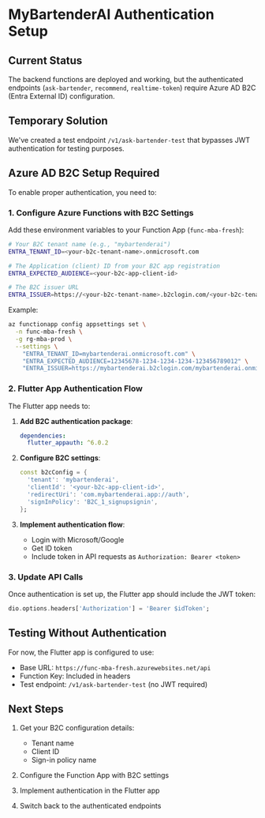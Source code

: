 # MyBartenderAI Authentication Setup

## Current Status

The backend functions are deployed and working, but the authenticated endpoints (`ask-bartender`, `recommend`, `realtime-token`) require Azure AD B2C (Entra External ID) configuration.

## Temporary Solution

We've created a test endpoint `/v1/ask-bartender-test` that bypasses JWT authentication for testing purposes.

## Azure AD B2C Setup Required

To enable proper authentication, you need to:

### 1. Configure Azure Functions with B2C Settings

Add these environment variables to your Function App (`func-mba-fresh`):

```bash
# Your B2C tenant name (e.g., "mybartenderai")
ENTRA_TENANT_ID=<your-b2c-tenant-name>.onmicrosoft.com

# The Application (client) ID from your B2C app registration
ENTRA_EXPECTED_AUDIENCE=<your-b2c-app-client-id>

# The B2C issuer URL
ENTRA_ISSUER=https://<your-b2c-tenant-name>.b2clogin.com/<your-b2c-tenant-name>.onmicrosoft.com/<your-sign-in-policy>/v2.0
```

Example:
```bash
az functionapp config appsettings set \
  -n func-mba-fresh \
  -g rg-mba-prod \
  --settings \
    "ENTRA_TENANT_ID=mybartenderai.onmicrosoft.com" \
    "ENTRA_EXPECTED_AUDIENCE=12345678-1234-1234-1234-123456789012" \
    "ENTRA_ISSUER=https://mybartenderai.b2clogin.com/mybartenderai.onmicrosoft.com/B2C_1_signupsignin/v2.0"
```

### 2. Flutter App Authentication Flow

The Flutter app needs to:

1. **Add B2C authentication package**:
   ```yaml
   dependencies:
     flutter_appauth: ^6.0.2
   ```

2. **Configure B2C settings**:
   ```dart
   const b2cConfig = {
     'tenant': 'mybartenderai',
     'clientId': '<your-b2c-app-client-id>',
     'redirectUri': 'com.mybartenderai.app://auth',
     'signInPolicy': 'B2C_1_signupsignin',
   };
   ```

3. **Implement authentication flow**:
   - Login with Microsoft/Google
   - Get ID token
   - Include token in API requests as `Authorization: Bearer <token>`

### 3. Update API Calls

Once authentication is set up, the Flutter app should include the JWT token:

```dart
dio.options.headers['Authorization'] = 'Bearer $idToken';
```

## Testing Without Authentication

For now, the Flutter app is configured to use:
- Base URL: `https://func-mba-fresh.azurewebsites.net/api`
- Function Key: Included in headers
- Test endpoint: `/v1/ask-bartender-test` (no JWT required)

## Next Steps

1. Get your B2C configuration details:
   - Tenant name
   - Client ID
   - Sign-in policy name

2. Configure the Function App with B2C settings

3. Implement authentication in the Flutter app

4. Switch back to the authenticated endpoints
